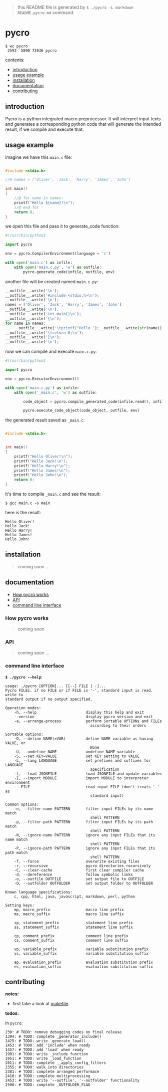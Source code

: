
> this README file is generated by `$ ./pycro -L markdown README.pycro.md` command.

# pycro

```
$ wc pycro
 2593  5890 72636 pycro
```

contents:
- [introduction](#introduction)
- [usage example](#usage-example)
- [installation](#installation)
- [documentation](#documentation)
- [contributing](#contributing)

## introduction
Pycro is a python integrated macro preprocessor. It will interpret input texts
and generates a corresponding python code that will generate the intended
result, if we compile and execute that.

## usage example

imagine we have this `main.c` file:

```c

#include <stdio.h>

//# names = ['Oliver', 'Jack', 'Harry', 'James', 'John']

int main()
{
	//@ for name in names:
	printf("Hello ${name}!\n");
	//@ end for
	return 0;
}

```

we open this file and pass it to generate\_code function:

```python
#!/usr/bin/python3

import pycro

env = pycro.CompilerEnvironment(language = 'c')

with open('main.c') as infile:
    with open('main.c.py', 'w') as outfile:
        pycro.generate_code(infile, outfile, env)

```

another file will be created named `main.c.py`:

```python
__outfile__.write('\n');
__outfile__.write('#include <stdio.h>\n');
__outfile__.write('\n');
names = ['Oliver', 'Jack', 'Harry', 'James', 'John']
__outfile__.write('\n');
__outfile__.write('int main()\n');
__outfile__.write('{\n');
for name in names:
	__outfile__.write('\tprintf("Hello ');__outfile__.write(str(name));__outfile__.write('!\\n");\n');
__outfile__.write('\treturn 0;\n');
__outfile__.write('}\n');
__outfile__.write('\n');
```

now we can compile and execute `main.c.py`:

```python
#!/usr/bin/python3

import pycro

env = pycro.ExecutorEnvironment()

with open('main.c.py') as infile:
    with open('_main.c', 'w') as outfile:

        code_object = pycro.compile_generated_code(infile.read(), infile.name)

        pycro.execute_code_object(code_object, outfile, env)

```

the generated result saved as `_main.c`:

```c

#include <stdio.h>


int main()
{
	printf("Hello Oliver!\n");
	printf("Hello Jack!\n");
	printf("Hello Harry!\n");
	printf("Hello James!\n");
	printf("Hello John!\n");
	return 0;
}

```

it's time to compile `_main.c` and see the result:

```
$ gcc main.c -o main
```

here is the result:

```
Hello Oliver!
Hello Jack!
Hello Harry!
Hello James!
Hello John!
```


## installation
> coming soon ...

## documentation
- [How pycro works](#How-pycro-works)
- [API](#API)
- [command line interface](#command-line-interface)

### How pycro works
> coming soon

### API
> coming soon ...

### command line interface
__`$ ./pycro --help`__:
```
usage: ./pycro [OPTION]... [[--] FILE | -]...
Pycro FILEs. if no FILE or if FILE is '-', standard input is read. write to
standard output if no output specified.

Operation modes:
    -h, --help                      display this help and exit
    --version                       display pycro version and exit
    -a, --arrange-process           perform Sortable OPTIONs and FILEs
                                      according to their orders

Sortable options:
    -D, --define NAME[=VAR]         define NAME variable as having VALUE, or
                                      None
    -U, --undefine NAME             undefine NAME variable
    -S, --set KEY=VALUE             set KEY setting to VALUE
    -L, --lang LANGUAGE             set prefixes and suffixes for LANGUAGE
                                      specification
    -l, --load JSONFILE             load JSONFILE and update variables
    -I, --import MODULE             import MODULE to interpreter environment
    -- FILE                         read input FILE (don't treats '-' as
                                      standard input)

Common options:
    -n, --filter-name PATTERN       filter input FILEs by its name match
                                      shell PATTERN
    -p, --filter-path PATTERN       filter input FILEs by its path match
                                      shell PATTERN
    -N, --ignore-name PATTERN       ignore any input FILEs that its name match
                                      shell PATTERN
    -P, --ignore-path PATTERN       ignore any input FILEs that its path match
                                      shell PATTERN
    -f, --force                     overwrite existing files
    -r, --recursive                 pycro directories recursively
    -C, --clear-cache               first clear compiler cache
    -d, --dereference               follow symbolic links
    -o, --outfile OUTFILE           set output file to OUTFILE
    -O, --outfolder OUTFOLDER       set output folder to OUTFOLDER

Known language specifications:
    c, cpp, html, java, javascript, markdown, perl, python

Setting keys:
    mp, macro_prefix                macro line prefix
    ms, macro_suffix                macro line suffix

    sp, statement_prefix            statement line prefix
    ss, statement_suffix            statement line suffix

    cp, comment_prefix              comment line prefix
    cs, comment_suffix              comment line suffix

    vp, variable_prefix             variable substitution prefix
    vs, variable_suffix             variable substitution suffix

    ep, evaluation_prefix           evaluation substitution prefix
    es, evaluation_suffix           evaluation substitution suffix
```

## contributing

__notes:__

- first take a look at [makefile](makefile).

__todos:__

in `pycro`:
```
230: # TODO: remove debugging codes on final release
1394: # TODO: complete _generator_include()
1425: # TODO: write _generate_load()
1453: # TODO: add 'include' when ready
1457: # TODO: add 'load' when ready
1901: # TODO: write _include_function
1951: # TODO: write _load_function
2011: # TODO: complete __apply_config_filters
2355: # TODO: walk into directories
2381: # TODO: complete arranged performace
2410: # TODO: complete multiprocessing
2453: # TODO: write '--outfile', '--outfolder' functionality
2500: # TODO: complete _OUTFOLDER_FLAG
```

